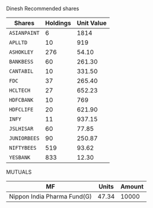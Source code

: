 
Dinesh Recommended shares

| Shares | Holdings | Unit Value |
| --- 	 | ---      | ---        |
| `ASIANPAINT`| 6   | 1814       |
| `APLLTD` |  10 | 919 |
| `ASHOKLEY` | 276 | 54.10 |
| `BANKBESS` | 60  | 261.30 |
| `CANTABIL` | 10  | 331.50 |
| `FDC`     | 37  | 265.40 |
| `HCLTECH`| 27  | 652.23 |
| `HDFCBANK`| 10 | 769    |
| `HDFCLIFE`| 20 | 621.90 |
| `INFY`    | 11 | 937.15 |
| `JSLHISAR`| 60 | 77.85  |
| `JUNIORBEES`|90 | 250.87 |
| `NIFTYBEES`| 519 | 93.62 |
| `YESBANK`  | 833 | 12.30 |

MUTUALS

| MF | Units | Amount |
| --- 	 | ---      | ---        |
| Nippon India Pharma Fund(G) | 47.34 | 10000 |

